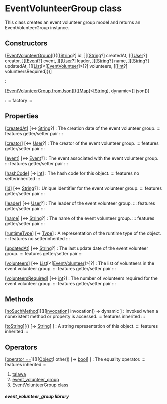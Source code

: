 
<div>

# EventVolunteerGroup class

</div>


This class creates an event volunteer group model and returns an
EventVolunteerGroup instance.



## Constructors

[[EventVolunteerGroup](../models_events_event_volunteer_group/EventVolunteerGroup/EventVolunteerGroup.html)][({[[[String](https://api.flutter.dev/flutter/dart-core/String-class.html)?] id, ][[[String](https://api.flutter.dev/flutter/dart-core/String-class.html)?] createdAt, ][[[User](../models_user_user_info/User-class.html)?] creator, ][[[Event](../models_events_event_model/Event-class.html)?] event, ][[[User](../models_user_user_info/User-class.html)?] leader, ][[[String](https://api.flutter.dev/flutter/dart-core/String-class.html)?] name, ][[[String](https://api.flutter.dev/flutter/dart-core/String-class.html)?] updatedAt, ][[[List](https://api.flutter.dev/flutter/dart-core/List-class.html)[\<[[EventVolunteer](../models_events_event_volunteer/EventVolunteer-class.html)]\>]?] volunteers, ][[[int](https://api.flutter.dev/flutter/dart-core/int-class.html)?] volunteersRequired]})]

:   

[[EventVolunteerGroup.fromJson](../models_events_event_volunteer_group/EventVolunteerGroup/EventVolunteerGroup.fromJson.html)][([[[Map](https://api.flutter.dev/flutter/dart-core/Map-class.html)[\<[[String](https://api.flutter.dev/flutter/dart-core/String-class.html)], dynamic\>]] json])]

:   ::: 
    factory
    :::



## Properties

[[createdAt](../models_events_event_volunteer_group/EventVolunteerGroup/createdAt.html)] [↔ [String](https://api.flutter.dev/flutter/dart-core/String-class.html)?]
:   The creation date of the event volunteer group.
    ::: features
    getter/setter pair
    :::

[[creator](../models_events_event_volunteer_group/EventVolunteerGroup/creator.html)] [↔ [User](../models_user_user_info/User-class.html)?]
:   The creator of the event volunteer group.
    ::: features
    getter/setter pair
    :::

[[event](../models_events_event_volunteer_group/EventVolunteerGroup/event.html)] [↔ [Event](../models_events_event_model/Event-class.html)?]
:   The event associated with the event volunteer group.
    ::: features
    getter/setter pair
    :::

[[hashCode](https://api.flutter.dev/flutter/dart-core/Object/hashCode.html)] [→ [int](https://api.flutter.dev/flutter/dart-core/int-class.html)]
:   The hash code for this object.
    ::: features
    no setterinherited
    :::

[[id](../models_events_event_volunteer_group/EventVolunteerGroup/id.html)] [↔ [String](https://api.flutter.dev/flutter/dart-core/String-class.html)?]
:   Unique identifier for the event volunteer group.
    ::: features
    getter/setter pair
    :::

[[leader](../models_events_event_volunteer_group/EventVolunteerGroup/leader.html)] [↔ [User](../models_user_user_info/User-class.html)?]
:   The leader of the event volunteer group.
    ::: features
    getter/setter pair
    :::

[[name](../models_events_event_volunteer_group/EventVolunteerGroup/name.html)] [↔ [String](https://api.flutter.dev/flutter/dart-core/String-class.html)?]
:   The name of the event volunteer group.
    ::: features
    getter/setter pair
    :::

[[runtimeType](https://api.flutter.dev/flutter/dart-core/Object/runtimeType.html)] [→ [Type](https://api.flutter.dev/flutter/dart-core/Type-class.html)]
:   A representation of the runtime type of the object.
    ::: features
    no setterinherited
    :::

[[updatedAt](../models_events_event_volunteer_group/EventVolunteerGroup/updatedAt.html)] [↔ [String](https://api.flutter.dev/flutter/dart-core/String-class.html)?]
:   The last update date of the event volunteer group.
    ::: features
    getter/setter pair
    :::

[[volunteers](../models_events_event_volunteer_group/EventVolunteerGroup/volunteers.html)] [↔ [List](https://api.flutter.dev/flutter/dart-core/List-class.html)[\<[[EventVolunteer](../models_events_event_volunteer/EventVolunteer-class.html)]\>]?]
:   The list of volunteers in the event volunteer group.
    ::: features
    getter/setter pair
    :::

[[volunteersRequired](../models_events_event_volunteer_group/EventVolunteerGroup/volunteersRequired.html)] [↔ [int](https://api.flutter.dev/flutter/dart-core/int-class.html)?]
:   The number of volunteers required for the event volunteer group.
    ::: features
    getter/setter pair
    :::



## Methods

[[noSuchMethod](https://api.flutter.dev/flutter/dart-core/Object/noSuchMethod.html)][([[[Invocation](https://api.flutter.dev/flutter/dart-core/Invocation-class.html)] invocation]) → dynamic ]
:   Invoked when a nonexistent method or property is accessed.
    ::: features
    inherited
    :::

[[toString](https://api.flutter.dev/flutter/dart-core/Object/toString.html)][() [→ [String](https://api.flutter.dev/flutter/dart-core/String-class.html)] ]
:   A string representation of this object.
    ::: features
    inherited
    :::



## Operators

[[operator ==](https://api.flutter.dev/flutter/dart-core/Object/operator_equals.html)][([[[Object](https://api.flutter.dev/flutter/dart-core/Object-class.html)] other]) [→ [bool](https://api.flutter.dev/flutter/dart-core/bool-class.html)] ]
:   The equality operator.
    ::: features
    inherited
    :::







1.  [talawa](../index.html)
2.  [event_volunteer_group](../models_events_event_volunteer_group/)
3.  EventVolunteerGroup class

##### event_volunteer_group library








